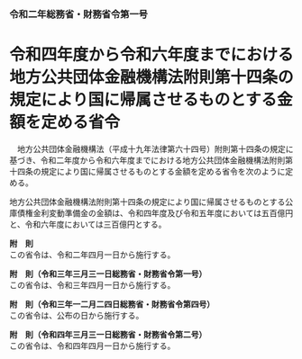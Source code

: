 ### 令和二年総務省・財務省令第一号  
# 令和四年度から令和六年度までにおける地方公共団体金融機構法附則第十四条の規定により国に帰属させるものとする金額を定める省令  
　地方公共団体金融機構法（平成十九年法律第六十四号）附則第十四条の規定に基づき、令和二年度から令和六年度までにおける地方公共団体金融機構法附則第十四条の規定により国に帰属させるものとする金額を定める省令を次のように定める。  
  
地方公共団体金融機構法附則第十四条の規定により国に帰属させるものとする公庫債権金利変動準備金の金額は、令和四年度及び令和五年度においては五百億円と、令和六年度においては三百億円とする。  
  
**附　則**  
この省令は、令和二年四月一日から施行する。  
  
**附　則（令和三年三月三一日総務省・財務省令第一号）**  
この省令は、令和三年四月一日から施行する。  
  
**附　則（令和三年一二月二四日総務省・財務省令第四号）**  
この省令は、公布の日から施行する。  
  
**附　則（令和四年三月三一日総務省・財務省令第二号）**  
この省令は、令和四年四月一日から施行する。  
  
